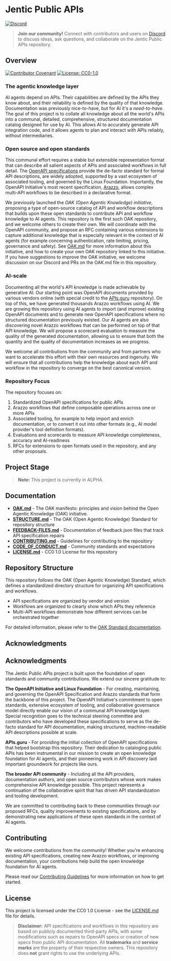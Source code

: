 # Jentic Public APIs

[![Discord](https://img.shields.io/badge/JOIN%20OUR%20DISCORD-COMMUNITY-7289DA?style=plastic&logo=discord&logoColor=white)](https://discord.gg/yrxmDZWMqB)

> **Join our community!** Connect with contributors and users on [Discord](https://discord.gg/yrxmDZWMqB) to discuss ideas, ask questions, and collaborate on the Jentic Public APIs repository.

## Overview

[![Contributor Covenant](https://img.shields.io/badge/Contributor%20Covenant-2.1-40c463.svg)](CODE_OF_CONDUCT.md)
[![License: CC0-1.0](https://img.shields.io/badge/License-CC0_1.0-blue)](LICENSE.md)

### The agentic knowledge layer

AI agents depend on APIs. Their capabilities are defined by the APIs they know about, and their reliability is defined by the quality of that knowledge. Documentation was previously nice-to-have, but for AI it's a *need-to-have*. The goal of this project is to collate all knowledge about all the world's APIs into a communal, detailed, comprehensive, structured documentation catalog designed for use by AI.  This allows AI to accurately generate API integration code, and it allows agents to plan and interact with APIs reliably, without intermediaries.

### Open source and open standards

This communal effort requires a stable but extensible representation format that can describe all salient aspects of APIs and associated workflows in full detail. The [OpenAPI specifications](https://www.openapis.org/) provide the de-facto standard for formal API descriptions, are widely adopted, supported by a vast ecosystem of associated tooling, and governed by the Linux Foundation. Importantly, the OpenAPI Initiative's most recent specification, [Arazzo](https://www.openapis.org/arazzo), allows complex multi-API workflows to be described in a declarative format.

We previously launched the *OAK (Open Agentic Knowledge) initiative*, proposing a type of open-source catalog of API and workflow descriptions that builds upon these open standards to contribute API and workflow knowledge to AI agents. This repository is the first such OAK repository, and we welcome others to create their own. We will coordinate with the OpenAPI community, and propose an RFC containing various extensions to capture additional knowledge that is especially relevant in the context of AI agents (for example concerning authentication, rate limiting, pricing, governance and safety).  See [OAK.md](OAK.md) for more information about this initiative, and how to create your own OAK repository linked to this initiative. If you have suggestions to improve the OAK initiative, we welcome discussion on our Discord and PRs on the OAK.md file in this repository.

### AI-scale

Documenting all the world's API knowledge is made achievable by generative AI. Our starting point was OpenAPI documents provided by various vendors online (with special credit to the [APIs.guru](https://apis.guru/) repository). On top of this, we have generated thousands Arazzo workflows using AI. We are growing this repository using AI agents to import (and improve) existing OpenAPI documents and to generate new OpenAPI specifications where no structured documentation previously existed. Our AI agents are also discovering novel Arazzo workflows that can be performed on top of that API knowledge.  We will propose a scorecard evaluation to measure the quality of the generated documentation, allowing us to ensure that both the quantity and the quality of documentation increases as we progress.

We welcome all contributions from the community and from partners who want to accelerate this effort with their own resources and ingenuity. We will ensure that all contributions help the knowledge about each API and workflow in the repository to converge on the best canonical version.

### Repository Focus

The repository focuses on:
1. Standardized OpenAPI specifications for public APIs
2. Arazzo workflows that define composable operations across one or more APIs
3. Associated tooling, for example to help import and enrich documentation, or to convert it out into other formats (e.g., AI model provider's tool definition formats).
4. Evaluations and scorecards to measure API knowledge completeness, accuracy and AI-readiness
5. RFCs for extensions to open formats used in the repository, and any other proposals.

## Project Stage

> **Note:** This project is currently in ALPHA.

## Documentation

* [**OAK.md**](OAK.md) - The OAK manifesto: principles and vision behind the Open Agentic Knowledge (OAK) initiative.
* [**STRUCTURE.md**](STRUCTURE.md) - The OAK (Open Agentic Knowledge) Standard for repository structure
* [**FEEDBACK-FILES.md**](FEEDBACK-FILES.md) - Documentation of feedback.json files that track API specification repairs
* [**CONTRIBUTING.md**](CONTRIBUTING.md) - Guidelines for contributing to the repository
* [**CODE_OF_CONDUCT.md**](CODE_OF_CONDUCT.md) - Community standards and expectations
* [**LICENSE.md**](LICENSE.md) - CC0 1.0 License for this repository

## Repository Structure

This repository follows the OAK (Open Agentic Knowledge) Standard, which defines a standardized directory structure for organizing API specifications and workflows.

- API specifications are organized by vendor and version
- Workflows are organized to clearly show which APIs they reference
- Multi-API workflows demonstrate how different services can be orchestrated together

For detailed information, please refer to the [OAK Standard documentation](STRUCTURE.md).


## Acknowledgments

## Acknowledgments

The Jentic Public APIs project is built upon the foundation of open standards and community contributions. We extend our sincere gratitude to:

**The OpenAPI Initiative and Linux Foundation** - For creating, maintaining, and governing the OpenAPI Specification and Arazzo standards that form the backbone of this project. The OpenAPI Initiative's commitment to open standards, extensive ecosystem of tooling, and collaborative governance model directly enable our vision of a communal API knowledge layer. Special recognition goes to the technical steering committee and contributors who have developed these specifications to serve as the de-facto standard for API documentation, making structured, machine-readable API descriptions possible at scale.

**APIs.guru** - For providing the initial collection of OpenAPI specifications that helped bootstrap this repository. Their dedication to cataloging public APIs has been instrumental in our mission to create an open knowledge foundation for AI agents, and their pioneering work in API discovery laid important groundwork for projects like ours.

**The broader API community** - Including all the API providers, documentation authors, and open source contributors whose work makes comprehensive API knowledge possible. This project represents a continuation of the collaborative spirit that has driven API standardization and tooling development.

We are committed to contributing back to these communities through our proposed RFCs, quality improvements to existing specifications, and by demonstrating new applications of these open standards in the context of AI agents.

## Contributing

We welcome contributions from the community! Whether you're enhancing existing API specifications, creating new Arazzo workflows, or improving documentation, your contributions help build the open knowledge foundation for AI agents.

Please read our [Contributing Guidelines](CONTRIBUTING.md) for more information on how to get started.

## License

This project is licensed under the CC0 1.0 License - see the [LICENSE.md](LICENSE.md) file for details.

> **Disclaimer:** API specifications and workflows in this repository are based on publicly documented third-party APIs, with some modifications such as repairs to OpenAPI specs or creation of new specs from public API documentation. All **trademarks** and **service marks** are the property of their respective owners. This repository does **not** grant rights to use the underlying APIs.